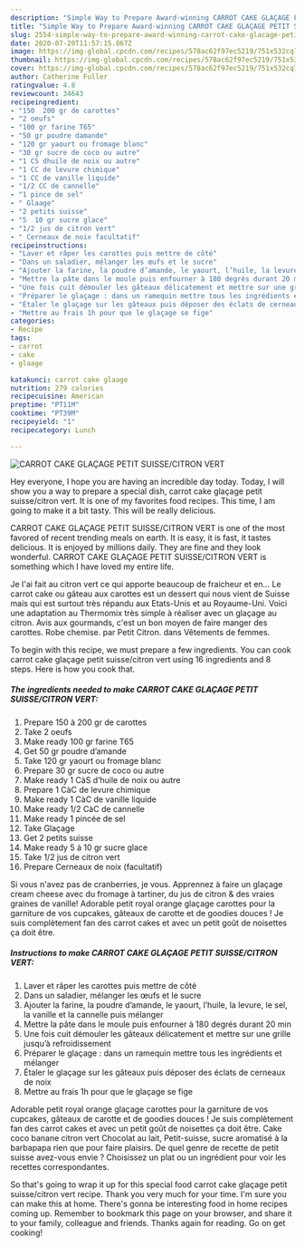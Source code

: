 ```yaml
---
description: "Simple Way to Prepare Award-winning CARROT CAKE GLAÇAGE PETIT SUISSE/CITRON VERT"
title: "Simple Way to Prepare Award-winning CARROT CAKE GLAÇAGE PETIT SUISSE/CITRON VERT"
slug: 2554-simple-way-to-prepare-award-winning-carrot-cake-glacage-petit-suisse-citron-vert
date: 2020-07-20T11:57:15.867Z
image: https://img-global.cpcdn.com/recipes/578ac62f97ec5219/751x532cq70/carrot-cake-glacage-petit-suissecitron-vert-photo-principale-de-la-recette.jpg
thumbnail: https://img-global.cpcdn.com/recipes/578ac62f97ec5219/751x532cq70/carrot-cake-glacage-petit-suissecitron-vert-photo-principale-de-la-recette.jpg
cover: https://img-global.cpcdn.com/recipes/578ac62f97ec5219/751x532cq70/carrot-cake-glacage-petit-suissecitron-vert-photo-principale-de-la-recette.jpg
author: Catherine Fuller
ratingvalue: 4.8
reviewcount: 34643
recipeingredient:
- "150  200 gr de carottes"
- "2 oeufs"
- "100 gr farine T65"
- "50 gr poudre damande"
- "120 gr yaourt ou fromage blanc"
- "30 gr sucre de coco ou autre"
- "1 CS dhuile de noix ou autre"
- "1 CC de levure chimique"
- "1 CC de vanille liquide"
- "1/2 CC de cannelle"
- "1 pince de sel"
- " Glaage"
- "2 petits suisse"
- "5  10 gr sucre glace"
- "1/2 jus de citron vert"
- " Cerneaux de noix facultatif"
recipeinstructions:
- "Laver et râper les carottes puis mettre de côté"
- "Dans un saladier, mélanger les œufs et le sucre"
- "Ajouter la farine, la poudre d’amande, le yaourt, l’huile, la levure, le sel, la vanille et la cannelle puis mélanger"
- "Mettre la pâte dans le moule puis enfourner à 180 degrés durant 20 min"
- "Une fois cuit démouler les gâteaux délicatement et mettre sur une grille jusqu’à refroidissement"
- "Préparer le glaçage : dans un ramequin mettre tous les ingrédients et mélanger"
- "Étaler le glaçage sur les gâteaux puis déposer des éclats de cerneaux de noix"
- "Mettre au frais 1h pour que le glaçage se fige"
categories:
- Recipe
tags:
- carrot
- cake
- glaage

katakunci: carrot cake glaage 
nutrition: 279 calories
recipecuisine: American
preptime: "PT11M"
cooktime: "PT39M"
recipeyield: "1"
recipecategory: Lunch

---
```



![CARROT CAKE GLAÇAGE PETIT SUISSE/CITRON VERT](https://img-global.cpcdn.com/recipes/578ac62f97ec5219/751x532cq70/carrot-cake-glacage-petit-suissecitron-vert-photo-principale-de-la-recette.jpg)

Hey everyone, I hope you are having an incredible day today. Today, I will show you a way to prepare a special dish, carrot cake glaçage petit suisse/citron vert. It is one of my favorites food recipes. This time, I am going to make it a bit tasty. This will be really delicious.

CARROT CAKE GLAÇAGE PETIT SUISSE/CITRON VERT is one of the most favored of recent trending meals on earth. It is easy, it is fast, it tastes delicious. It is enjoyed by millions daily. They are fine and they look wonderful. CARROT CAKE GLAÇAGE PETIT SUISSE/CITRON VERT is something which I have loved my entire life.

Je l&#39;ai fait au citron vert ce qui apporte beaucoup de fraicheur et en… Le carrot cake ou gâteau aux carottes est un dessert qui nous vient de Suisse mais qui est surtout très répandu aux Etats-Unis et au Royaume-Uni. Voici une adaptation au Thermomix très simple à réaliser avec un glaçage au citron. Avis aux gourmands, c&#39;est un bon moyen de faire manger des carottes. Robe chemise. par Petit Citron. dans Vêtements de femmes.


To begin with this recipe, we must prepare a few ingredients. You can cook carrot cake glaçage petit suisse/citron vert using 16 ingredients and 8 steps. Here is how you cook that.

<!--inarticleads1-->

##### The ingredients needed to make CARROT CAKE GLAÇAGE PETIT SUISSE/CITRON VERT:

1. Prepare 150 à 200 gr de carottes
1. Take 2 oeufs
1. Make ready 100 gr farine T65
1. Get 50 gr poudre d’amande
1. Take 120 gr yaourt ou fromage blanc
1. Prepare 30 gr sucre de coco ou autre
1. Make ready 1 CàS d’huile de noix ou autre
1. Prepare 1 CàC de levure chimique
1. Make ready 1 CàC de vanille liquide
1. Make ready 1/2 CàC de cannelle
1. Make ready 1 pincée de sel
1. Take  Glaçage
1. Get 2 petits suisse
1. Make ready 5 à 10 gr sucre glace
1. Take 1/2 jus de citron vert
1. Prepare  Cerneaux de noix (facultatif)


Si vous n&#39;avez pas de cranberries, je vous. Apprennez à faire un glaçage cream cheese avec du fromage à tartiner, du jus de citron &amp; des vraies graines de vanille! Adorable petit royal orange glaçage carottes pour la garniture de vos cupcakes, gâteaux de carotte et de goodies douces ! Je suis complètement fan des carrot cakes et avec un petit goût de noisettes ça doit être. 

<!--inarticleads2-->

##### Instructions to make CARROT CAKE GLAÇAGE PETIT SUISSE/CITRON VERT:

1. Laver et râper les carottes puis mettre de côté
1. Dans un saladier, mélanger les œufs et le sucre
1. Ajouter la farine, la poudre d’amande, le yaourt, l’huile, la levure, le sel, la vanille et la cannelle puis mélanger
1. Mettre la pâte dans le moule puis enfourner à 180 degrés durant 20 min
1. Une fois cuit démouler les gâteaux délicatement et mettre sur une grille jusqu’à refroidissement
1. Préparer le glaçage : dans un ramequin mettre tous les ingrédients et mélanger
1. Étaler le glaçage sur les gâteaux puis déposer des éclats de cerneaux de noix
1. Mettre au frais 1h pour que le glaçage se fige


Adorable petit royal orange glaçage carottes pour la garniture de vos cupcakes, gâteaux de carotte et de goodies douces ! Je suis complètement fan des carrot cakes et avec un petit goût de noisettes ça doit être. Cake coco banane citron vert Chocolat au lait, Petit-suisse, sucre aromatisé à la barbapapa rien que pour faire plaisirs. De quel genre de recette de petit suisse avez-vous envie ? Choisissez un plat ou un ingrédient pour voir les recettes correspondantes. 

So that's going to wrap it up for this special food carrot cake glaçage petit suisse/citron vert recipe. Thank you very much for your time. I'm sure you can make this at home. There's gonna be interesting food in home recipes coming up. Remember to bookmark this page on your browser, and share it to your family, colleague and friends. Thanks again for reading. Go on get cooking!
